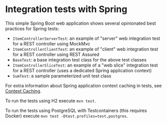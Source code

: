 # Integration tests with Spring

This simple Spring Boot web application shows several opinionated best practices for Spring tests:

- `ItemControllerServerTest`: an example of "server" web integration test for a REST controller using MockMvc
- `ItemControllerClientTest`: an example of "client" web integration test for a REST controller using REST Assured
- `BaseTest`: a base integration test class for the above test classes
- `ItemControllerSliceTest`: an example of a "web slice" integration test for a REST controller (uses a dedicated Spring application context)
- `SumTest`: a sample parameterized unit test class

For extra information about Spring application context caching in tests, see [Context Caching](https://docs.spring.io/spring-framework/reference/testing/testcontext-framework/ctx-management/caching.html).

To run the tests using H2 execute `mvn test`.

To run the tests using PostgreSQL with Testcontainers (this requires Docker) execute `mvn test -Dtest.profiles=test,postgres`.
